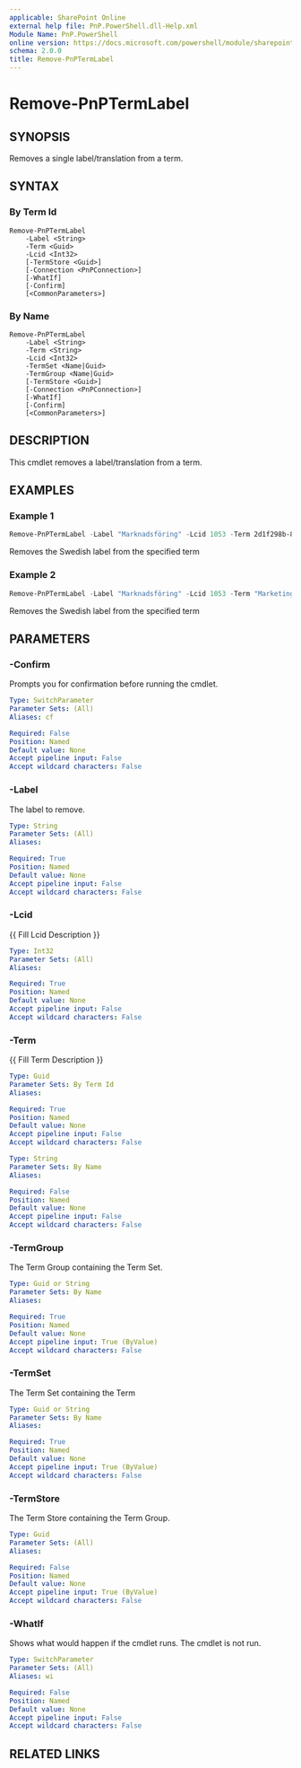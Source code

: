 ```yaml
---
applicable: SharePoint Online
external help file: PnP.PowerShell.dll-Help.xml
Module Name: PnP.PowerShell
online version: https://docs.microsoft.com/powershell/module/sharepoint-pnp/remove-pnptermlabel
schema: 2.0.0
title: Remove-PnPTermLabel
---
```


# Remove-PnPTermLabel

## SYNOPSIS
Removes a single label/translation from a term.

## SYNTAX

### By Term Id
```
Remove-PnPTermLabel 
    -Label <String> 
    -Term <Guid> 
    -Lcid <Int32> 
    [-TermStore <Guid>]
    [-Connection <PnPConnection>] 
    [-WhatIf] 
    [-Confirm] 
    [<CommonParameters>]
```

### By Name
```
Remove-PnPTermLabel 
    -Label <String> 
    -Term <String> 
    -Lcid <Int32> 
    -TermSet <Name|Guid> 
    -TermGroup <Name|Guid> 
    [-TermStore <Guid>]
    [-Connection <PnPConnection>] 
    [-WhatIf] 
    [-Confirm] 
    [<CommonParameters>]
```

## DESCRIPTION
This cmdlet removes a label/translation from a term.

## EXAMPLES

### Example 1
```powershell
Remove-PnPTermLabel -Label "Marknadsföring" -Lcid 1053 -Term 2d1f298b-804a-4a05-96dc-29b667adec62
```

Removes the Swedish label from the specified term

### Example 2
```powershell
Remove-PnPTermLabel -Label "Marknadsföring" -Lcid 1053 -Term "Marketing" -TermSet "Departments" -TermGroup "Corporate"
```
Removes the Swedish label from the specified term

## PARAMETERS

### -Confirm
Prompts you for confirmation before running the cmdlet.

```yaml
Type: SwitchParameter
Parameter Sets: (All)
Aliases: cf

Required: False
Position: Named
Default value: None
Accept pipeline input: False
Accept wildcard characters: False
```

### -Label
The label to remove.

```yaml
Type: String
Parameter Sets: (All)
Aliases:

Required: True
Position: Named
Default value: None
Accept pipeline input: False
Accept wildcard characters: False
```

### -Lcid
{{ Fill Lcid Description }}

```yaml
Type: Int32
Parameter Sets: (All)
Aliases:

Required: True
Position: Named
Default value: None
Accept pipeline input: False
Accept wildcard characters: False
```

### -Term
{{ Fill Term Description }}

```yaml
Type: Guid
Parameter Sets: By Term Id
Aliases:

Required: True
Position: Named
Default value: None
Accept pipeline input: False
Accept wildcard characters: False
```

```yaml
Type: String
Parameter Sets: By Name
Aliases:

Required: False
Position: Named
Default value: None
Accept pipeline input: False
Accept wildcard characters: False
```

### -TermGroup
The Term Group containing the Term Set.

```yaml
Type: Guid or String
Parameter Sets: By Name
Aliases:

Required: True
Position: Named
Default value: None
Accept pipeline input: True (ByValue)
Accept wildcard characters: False
```

### -TermSet
The Term Set containing the Term

```yaml
Type: Guid or String
Parameter Sets: By Name
Aliases:

Required: True
Position: Named
Default value: None
Accept pipeline input: True (ByValue)
Accept wildcard characters: False
```

### -TermStore
The Term Store containing the Term Group.

```yaml
Type: Guid
Parameter Sets: (All)
Aliases:

Required: False
Position: Named
Default value: None
Accept pipeline input: True (ByValue)
Accept wildcard characters: False
```

### -WhatIf
Shows what would happen if the cmdlet runs.
The cmdlet is not run.

```yaml
Type: SwitchParameter
Parameter Sets: (All)
Aliases: wi

Required: False
Position: Named
Default value: None
Accept pipeline input: False
Accept wildcard characters: False
```

## RELATED LINKS
